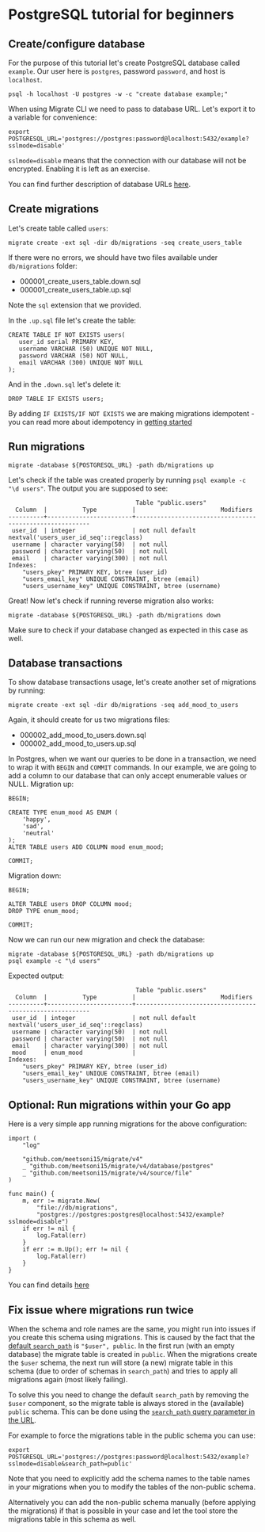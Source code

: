 # PostgreSQL tutorial for beginners

## Create/configure database

For the purpose of this tutorial let's create PostgreSQL database called `example`.
Our user here is `postgres`, password `password`, and host is `localhost`.
```
psql -h localhost -U postgres -w -c "create database example;"
```
When using Migrate CLI we need to pass to database URL. Let's export it to a variable for convenience:
```
export POSTGRESQL_URL='postgres://postgres:password@localhost:5432/example?sslmode=disable'
```
`sslmode=disable` means that the connection with our database will not be encrypted. Enabling it is left as an exercise.

You can find further description of database URLs [here](README.md#database-urls).

## Create migrations
Let's create table called `users`:
```
migrate create -ext sql -dir db/migrations -seq create_users_table
```
If there were no errors, we should have two files available under `db/migrations` folder:
- 000001_create_users_table.down.sql
- 000001_create_users_table.up.sql

Note the `sql` extension that we provided.

In the `.up.sql` file let's create the table:
```
CREATE TABLE IF NOT EXISTS users(
   user_id serial PRIMARY KEY,
   username VARCHAR (50) UNIQUE NOT NULL,
   password VARCHAR (50) NOT NULL,
   email VARCHAR (300) UNIQUE NOT NULL
);
```
And in the `.down.sql` let's delete it:
```
DROP TABLE IF EXISTS users;
```
By adding `IF EXISTS/IF NOT EXISTS` we are making migrations idempotent - you can read more about idempotency in [getting started](../../GETTING_STARTED.md#create-migrations)

## Run migrations
```
migrate -database ${POSTGRESQL_URL} -path db/migrations up
```
Let's check if the table was created properly by running `psql example -c "\d users"`.
The output you are supposed to see:
```
                                    Table "public.users"
  Column  |          Type          |                        Modifiers                        
----------+------------------------+---------------------------------------------------------
 user_id  | integer                | not null default nextval('users_user_id_seq'::regclass)
 username | character varying(50)  | not null
 password | character varying(50)  | not null
 email    | character varying(300) | not null
Indexes:
    "users_pkey" PRIMARY KEY, btree (user_id)
    "users_email_key" UNIQUE CONSTRAINT, btree (email)
    "users_username_key" UNIQUE CONSTRAINT, btree (username)
```
Great! Now let's check if running reverse migration also works:
```
migrate -database ${POSTGRESQL_URL} -path db/migrations down
```
Make sure to check if your database changed as expected in this case as well.

## Database transactions

To show database transactions usage, let's create another set of migrations by running:
```
migrate create -ext sql -dir db/migrations -seq add_mood_to_users
```
Again, it should create for us two migrations files:
- 000002_add_mood_to_users.down.sql
- 000002_add_mood_to_users.up.sql

In Postgres, when we want our queries to be done in a transaction, we need to wrap it with `BEGIN` and `COMMIT` commands.
In our example, we are going to add a column to our database that can only accept enumerable values or NULL.
Migration up:
```
BEGIN;

CREATE TYPE enum_mood AS ENUM (
	'happy',
	'sad',
	'neutral'
);
ALTER TABLE users ADD COLUMN mood enum_mood;

COMMIT;
```
Migration down:
```
BEGIN;

ALTER TABLE users DROP COLUMN mood;
DROP TYPE enum_mood;

COMMIT;
```

Now we can run our new migration and check the database:
```
migrate -database ${POSTGRESQL_URL} -path db/migrations up
psql example -c "\d users"
```
Expected output:
```
                                    Table "public.users"
  Column  |          Type          |                        Modifiers                        
----------+------------------------+---------------------------------------------------------
 user_id  | integer                | not null default nextval('users_user_id_seq'::regclass)
 username | character varying(50)  | not null
 password | character varying(50)  | not null
 email    | character varying(300) | not null
 mood     | enum_mood              | 
Indexes:
    "users_pkey" PRIMARY KEY, btree (user_id)
    "users_email_key" UNIQUE CONSTRAINT, btree (email)
    "users_username_key" UNIQUE CONSTRAINT, btree (username)
```

## Optional: Run migrations within your Go app
Here is a very simple app running migrations for the above configuration:
```
import (
	"log"

	"github.com/meetsoni15/migrate/v4"
	_ "github.com/meetsoni15/migrate/v4/database/postgres"
	_ "github.com/meetsoni15/migrate/v4/source/file"
)

func main() {
	m, err := migrate.New(
		"file://db/migrations",
		"postgres://postgres:postgres@localhost:5432/example?sslmode=disable")
	if err != nil {
		log.Fatal(err)
	}
	if err := m.Up(); err != nil {
		log.Fatal(err)
	}
}
```
You can find details [here](README.md#use-in-your-go-project)

## Fix issue where migrations run twice

When the schema and role names are the same, you might run into issues if you create this schema using migrations.
This is caused by the fact that the [default `search_path`](https://www.postgresql.org/docs/current/ddl-schemas.html#DDL-SCHEMAS-PATH) is `"$user", public`.
In the first run (with an empty database) the migrate table is created in `public`.
When the migrations create the `$user` schema, the next run will store (a new) migrate table in this schema (due to order of schemas in `search_path`) and tries to apply all migrations again (most likely failing).

To solve this you need to change the default `search_path` by removing the `$user` component, so the migrate table is always stored in the (available) `public` schema.
This can be done using the [`search_path` query parameter in the URL](https://github.com/jexia/migrate/blob/fix-postgres-version-table/database/postgres/README.md#postgres).

For example to force the migrations table in the public schema you can use:
```
export POSTGRESQL_URL='postgres://postgres:password@localhost:5432/example?sslmode=disable&search_path=public'
```

Note that you need to explicitly add the schema names to the table names in your migrations when you to modify the tables of the non-public schema.

Alternatively you can add the non-public schema manually (before applying the migrations) if that is possible in your case and let the tool store the migrations table in this schema as well.
